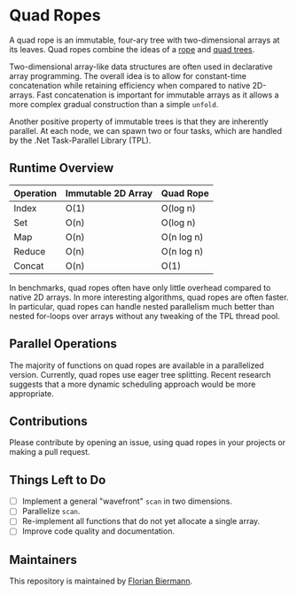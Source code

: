 # Quad Ropes #

A quad rope is an immutable, four-ary tree with two-dimensional arrays at its leaves. Quad ropes combine the ideas of a [rope](https://en.wikipedia.org/wiki/Rope_(data_structure)) and [quad trees](https://en.wikipedia.org/wiki/Quadtree).

Two-dimensional array-like data structures are often used in declarative array programming. The overall idea is to allow for constant-time concatenation while retaining efficiency when compared to native 2D-arrays. Fast concatenation is important for immutable arrays as it allows a more complex gradual construction than a simple ```unfold```.

Another positive property of immutable trees is that they are inherently parallel. At each node, we can spawn two or four tasks, which are handled by the .Net Task-Parallel Library (TPL).

## Runtime Overview ##


| Operation | Immutable 2D Array | Quad Rope  |
|-----------|--------------------|------------|
| Index     | O(1)               | O(log n)   |
| Set       | O(n)               | O(log n)   |
| Map       | O(n)               | O(n log n) |
| Reduce    | O(n)               | O(n log n) |
| Concat    | O(n)               | O(1)       |

In benchmarks, quad ropes often have only little overhead compared to native 2D arrays. In more interesting algorithms, quad ropes are often faster. In particular, quad ropes can handle nested parallelism much better than nested for-loops over arrays without any tweaking of the TPL thread pool.

## Parallel Operations ##

The majority of functions on quad ropes are available in a parallelized version. Currently, quad ropes use eager tree splitting. Recent research suggests that a more dynamic scheduling approach would be more appropriate.

## Contributions ##

Please contribute by opening an issue, using quad ropes in your projects or making a pull request.

## Things Left to Do ##

- [ ] Implement a general "wavefront" ```scan``` in two dimensions.
- [ ] Parallelize ```scan```.
- [ ] Re-implement all functions that do not yet allocate a single array.
- [ ] Improve code quality and documentation.

## Maintainers ##

This repository is maintained by [Florian Biermann](https://github.com/fbie).
